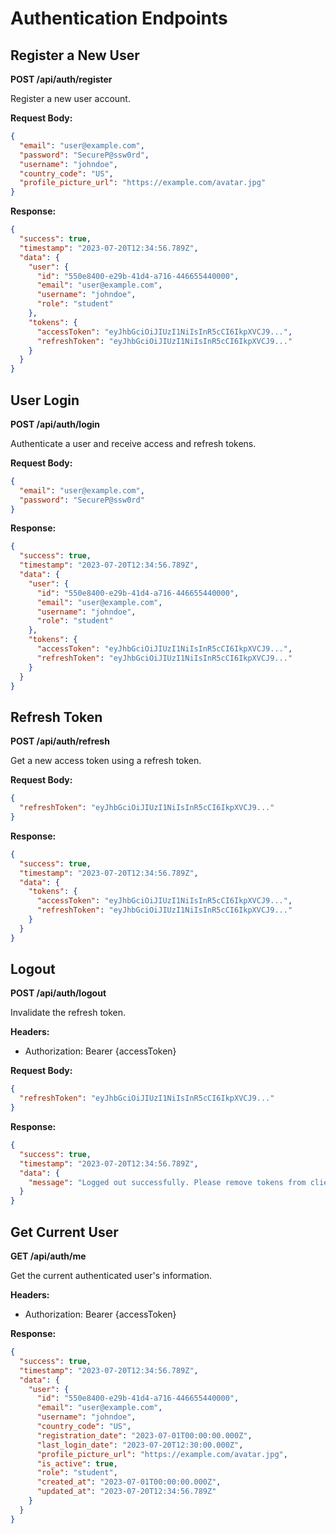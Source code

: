 # Authentication Endpoints

## Register a New User
**POST /api/auth/register**

Register a new user account.

**Request Body:**
```json
{
  "email": "user@example.com",
  "password": "SecureP@ssw0rd",
  "username": "johndoe",
  "country_code": "US",
  "profile_picture_url": "https://example.com/avatar.jpg"
}
```

**Response:**
```json
{
  "success": true,
  "timestamp": "2023-07-20T12:34:56.789Z",
  "data": {
    "user": {
      "id": "550e8400-e29b-41d4-a716-446655440000",
      "email": "user@example.com",
      "username": "johndoe",
      "role": "student"
    },
    "tokens": {
      "accessToken": "eyJhbGciOiJIUzI1NiIsInR5cCI6IkpXVCJ9...",
      "refreshToken": "eyJhbGciOiJIUzI1NiIsInR5cCI6IkpXVCJ9..."
    }
  }
}
```

## User Login
**POST /api/auth/login**

Authenticate a user and receive access and refresh tokens.

**Request Body:**
```json
{
  "email": "user@example.com",
  "password": "SecureP@ssw0rd"
}
```

**Response:**
```json
{
  "success": true,
  "timestamp": "2023-07-20T12:34:56.789Z",
  "data": {
    "user": {
      "id": "550e8400-e29b-41d4-a716-446655440000",
      "email": "user@example.com",
      "username": "johndoe",
      "role": "student"
    },
    "tokens": {
      "accessToken": "eyJhbGciOiJIUzI1NiIsInR5cCI6IkpXVCJ9...",
      "refreshToken": "eyJhbGciOiJIUzI1NiIsInR5cCI6IkpXVCJ9..."
    }
  }
}
```

## Refresh Token
**POST /api/auth/refresh**

Get a new access token using a refresh token.

**Request Body:**
```json
{
  "refreshToken": "eyJhbGciOiJIUzI1NiIsInR5cCI6IkpXVCJ9..."
}
```

**Response:**
```json
{
  "success": true,
  "timestamp": "2023-07-20T12:34:56.789Z",
  "data": {
    "tokens": {
      "accessToken": "eyJhbGciOiJIUzI1NiIsInR5cCI6IkpXVCJ9...",
      "refreshToken": "eyJhbGciOiJIUzI1NiIsInR5cCI6IkpXVCJ9..."
    }
  }
}
```

## Logout
**POST /api/auth/logout**

Invalidate the refresh token.

**Headers:**
- Authorization: Bearer {accessToken}

**Request Body:**
```json
{
  "refreshToken": "eyJhbGciOiJIUzI1NiIsInR5cCI6IkpXVCJ9..."
}
```

**Response:**
```json
{
  "success": true,
  "timestamp": "2023-07-20T12:34:56.789Z",
  "data": {
    "message": "Logged out successfully. Please remove tokens from client storage."
  }
}
```

## Get Current User
**GET /api/auth/me**

Get the current authenticated user's information.

**Headers:**
- Authorization: Bearer {accessToken}

**Response:**
```json
{
  "success": true,
  "timestamp": "2023-07-20T12:34:56.789Z",
  "data": {
    "user": {
      "id": "550e8400-e29b-41d4-a716-446655440000",
      "email": "user@example.com",
      "username": "johndoe",
      "country_code": "US",
      "registration_date": "2023-07-01T00:00:00.000Z",
      "last_login_date": "2023-07-20T12:30:00.000Z",
      "profile_picture_url": "https://example.com/avatar.jpg",
      "is_active": true,
      "role": "student",
      "created_at": "2023-07-01T00:00:00.000Z",
      "updated_at": "2023-07-20T12:34:56.789Z"
    }
  }
}
```